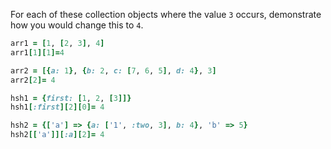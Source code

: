 For each of these collection objects where the value `3` occurs, demonstrate how you would change this to `4`.



```ruby
arr1 = [1, [2, 3], 4]
arr1[1][1]=4

arr2 = [{a: 1}, {b: 2, c: [7, 6, 5], d: 4}, 3]
arr2[2]= 4

hsh1 = {first: [1, 2, [3]]}
hsh1[:first][2][0]= 4

hsh2 = {['a'] => {a: ['1', :two, 3], b: 4}, 'b' => 5}
hsh2[['a']][:a][2]= 4
```

